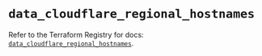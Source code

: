 # `data_cloudflare_regional_hostnames`

Refer to the Terraform Registry for docs: [`data_cloudflare_regional_hostnames`](https://registry.terraform.io/providers/cloudflare/cloudflare/5.6.0/docs/data-sources/regional_hostnames).
